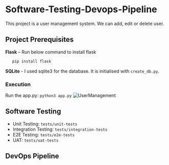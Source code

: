 # Software-Testing-Devops-Pipeline
This project is a user management system. We can add, edit or delete user. 

## Project Prerequisites
**Flask** –  Run below command to install flask
```bash
   pip install flask
```
**SQLite** - I used sqlite3 for the database. It is initialised with ```create_db.py```.

### Execution
Run the app.py: ```python3 app.py```
![UserManagement](https://user-images.githubusercontent.com/62619786/170845284-88b5e22a-8421-4c35-b6d9-1fefb14940e0.gif)

## Software Testing
- Unit Testing: ``` tests/unit-tests  ```
- Integration Testing: ``` tests/integration-tests  ```
- E2E Testing: ``` tests/e2e-tests  ```
- UAT: ``` tests/uat-tests  ```

## DevOps Pipeline


